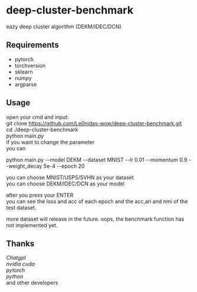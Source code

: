 # deep-cluster-benchmark
eazy deep cluster algorithm (DEKM/IDEC/DCN)
## Requirements 
+ pytorch
+ torchversion
+ sklearn
+ numpy
+ argparse
## Usage
open your cmd and input:  
git clone https://github.com/Le0nidas-wow/deep-cluster-benchmark.git  
cd ./deep-cluster-benchmark  
python main.py  
if you want to change the parameter  
you can   
  
python main.py --model DEKM --dataset MNIST --lr 0.01 --momentum 0.9 --weight_decay 5e-4 --epoch 20  
  
you can choose MNIST/USPS/SVHN as your dataset  
you can choose DEKM/IDEC/DCN as your model  
  
after you press your ENTER  
you can see the loss and acc of each epoch and the acc,ari and nmi of the test dataset.  
  
more dataset will release in the future.
oops, the benchmark function has not implemented yet.
## Thanks
*Chatgpt*  
*nvidia cuda*  
*pytorch*  
*python*  
and other developers  




